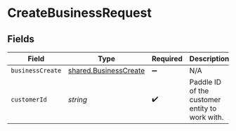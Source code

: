# CreateBusinessRequest


## Fields

| Field                                                          | Type                                                           | Required                                                       | Description                                                    | Example                                                        |
| -------------------------------------------------------------- | -------------------------------------------------------------- | -------------------------------------------------------------- | -------------------------------------------------------------- | -------------------------------------------------------------- |
| `businessCreate`                                               | [shared.BusinessCreate](../../models/shared/businesscreate.md) | :heavy_minus_sign:                                             | N/A                                                            |                                                                |
| `customerId`                                                   | *string*                                                       | :heavy_check_mark:                                             | Paddle ID of the customer entity to work with.                 | ctm_01gw1xk43eqy2rrf0cs93zvm6t                                 |